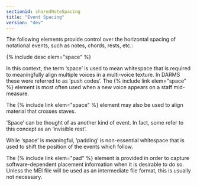 ```yaml
---
sectionid: sharedNoteSpacing
title: "Event Spacing"
version: "dev"
---
```


The following elements provide control over the horizontal spacing of notational events, such as notes, chords, rests, etc.:

  
{% include desc elem="space" %} 
 
 

In this context, the term ‘space’ is used to mean whitespace that is required to meaningfully align multiple voices in a multi-voice texture. In DARMS these were referred to as ‘push codes’. The {% include link elem="space" %} element is most often used when a new voice appears on a staff mid-measure.

The {% include link elem="space" %} element may also be used to align material that crosses staves.

‘Space’ can be thought of as another kind of event. In fact, some refer to this concept as an ‘invisible rest’.

While ‘space’ is meaningful, ‘padding’ is non-essential whitespace that is used to shift the position of the events which follow.

The {% include link elem="pad" %} element is provided in order to capture software-dependent placement information when it is desirable to do so. Unless the MEI file will be used as an intermediate file format, this is usually not necessary.
